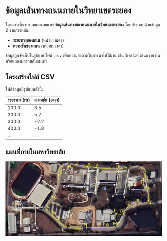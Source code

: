# ข้อมูลเส้นทางถนนภายในวิทยาเขตระยอง

โครงการนี้รวบรวมและเผยแพร่ **ข้อมูลเส้นทางของถนนภายในวิทยาเขตระยอง** โดยประกอบด้วยข้อมูล 2 รายการหลัก:

- **ระยะทางของถนน** (หน่วย: เมตร)
- **ความชันของถนน** (หน่วย: องศา)

ข้อมูลถูกจัดเก็บในรูปแบบไฟล์ `.csv` เพื่อความสะดวกในการนำไปใช้งาน เช่น วิเคราะห์ เสนอรายงาน หรือแสดงผลร่วมกับแผนที่

## โครงสร้างไฟล์ CSV

ไฟล์ข้อมูลมีรูปแบบดังนี้:

| ระยะทาง (m) | ความชัน (องศา) |
|--------------|------------------|
| 100.0        | 3.5              |
| 200.0        | 5.2              |
| 300.0        | -2.2             |
| 400.0        | -1.8             |
| ...          | ...              |

## แผนที่ภายในมหาวิทยาลัย


![Map](Map.jpeg)
